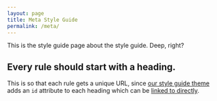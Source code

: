 ```yaml
---
layout: page
title: Meta Style Guide
permalink: /meta/
---
```


This is the style guide page about the style guide. Deep, right?

## Every rule should start with a heading.

This is so that each rule gets a unique URL, since [our style guide theme](https://github.com/jekyll/minima) adds an `id` attribute to each heading which can be [linked to directly](/meta/#every-rule-should-start-with-a-heading).
